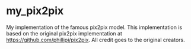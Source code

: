 # my_pix2pix
My implementation of the famous pix2pix model.
This implementation is based on the original pix2pix implementation at https://github.com/phillipi/pix2pix.
All credit goes to the original creators.
